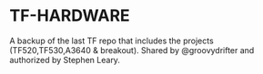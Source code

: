 # TF-HARDWARE
A backup of the last TF repo that includes the projects (TF520,TF530,A3640 & breakout). Shared by @groovydrifter and authorized by Stephen Leary.
